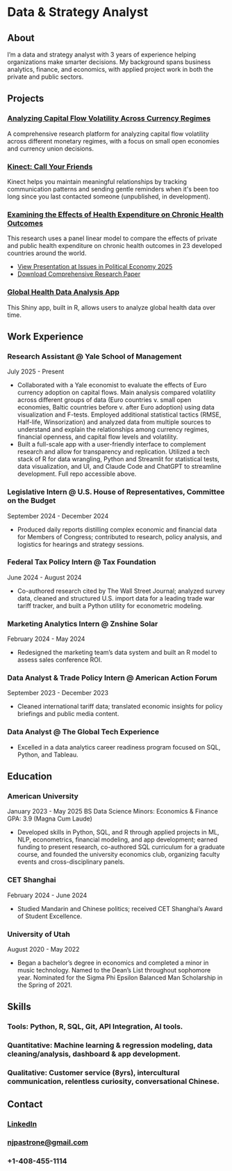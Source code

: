 # Data & Strategy Analyst

## About
I’m a data and strategy analyst with 3 years of experience helping organizations make smarter decisions. My background spans business analytics, finance, and economics, with applied project work in both the private and public sectors.

## Projects
### [Analyzing Capital Flow Volatility Across Currency Regimes](https://github.com/njpastrone/analyzing-capital-flows)
A comprehensive research platform for analyzing capital flow volatility across different monetary regimes, with a focus on small open economies and currency union decisions.
### [Kinect: Call Your Friends](https://github.com/njpastrone/kinect)
Kinect helps you maintain meaningful relationships by tracking communication patterns and sending gentle reminders when it's been too long since you last contacted someone (unpublished, in development).
### [Examining the Effects of Health Expenditure on Chronic Health Outcomes](https://github.com/njpastrone/health-expenditure-versus-outcomes)
This research uses a panel linear model to compare the effects of private and public health expenditure on chronic health outcomes in 23 developed countries around the world.
- [View Presentation at Issues in Political Economy 2025](https://www.youtube.com/watch?v=kSSVABNuO2M)
- [Download Comprehensive Research Paper](https://www.linkedin.com/in/nicolo-pastrone-345120208/details/projects/1110464684/multiple-media-viewer?profileId=ACoAADSy7-UBVIQ6ea9zTLfPCH3IF3Tj48BD-vE&treasuryMediaId=1756822362777&type=DOCUMENT&lipi=urn%3Ali%3Apage%3Ad_flagship3_profile_view_base_projects_details%3BCCV%2BRDduS8ucsdDmo%2BiYaQ%3D%3D)

### [Global Health Data Analysis App](https://github.com/njpastrone/health-data-analysis-app)
This Shiny app, built in R, allows users to analyze global health data over time.

## Work Experience
### Research Assistant @ Yale School of Management
July 2025 - Present
- Collaborated with a Yale economist to evaluate the effects of Euro currency adoption on capital flows. Main analysis compared volatility across different groups of data (Euro countries v. small open economies, Baltic countries before v. after Euro adoption) using data visualization and F-tests. Employed additional statistical tactics (RMSE, Half-life, Winsorization) and analyzed data from multiple sources to understand and explain the relationships among currency regimes, financial openness, and capital flow levels and volatility.
- Built a full-scale app with a user-friendly interface to complement research and allow for transparency and replication. Utilized a tech stack of R for data wrangling, Python and Streamlit for statistical tests, data visualization, and UI, and Claude Code and ChatGPT to streamline development. Full repo accessible above.

### Legislative Intern @ U.S. House of Representatives, Committee on the Budget
September 2024 - December 2024
- Produced daily reports distilling complex economic and financial data for Members of Congress;
contributed to research, policy analysis, and logistics for hearings and strategy sessions.

### Federal Tax Policy Intern @ Tax Foundation
June 2024 - August 2024
- Co-authored research cited by The Wall Street Journal; analyzed survey data, cleaned and structured U.S. import data for a leading trade war tariff tracker, and built a Python utility for econometric modeling.

### Marketing Analytics Intern @ Znshine Solar
February 2024 - May 2024
- Redesigned the marketing team’s data system and built an R model to assess sales conference ROI.

### Data Analyst & Trade Policy Intern @ American Action Forum
September 2023 - December 2023
- Cleaned international tariff data; translated economic insights for policy briefings and public media content.

### Data Analyst @ The Global Tech Experience
- Excelled in a data analytics career readiness program focused on SQL, Python, and Tableau.

## Education
### American University
January 2023 - May 2025
BS Data Science
Minors: Economics & Finance
GPA: 3.9 (Magna Cum Laude)
- Developed skills in Python, SQL, and R through applied projects in ML, NLP, econometrics, financial modeling, and app development; earned funding to present research, co-authored SQL curriculum for a graduate course, and founded the university economics club, organizing faculty events and cross-disciplinary panels.

### CET Shanghai
February 2024 - June 2024
- Studied Mandarin and Chinese politics; received CET Shanghai’s Award of Student Excellence.

### University of Utah
August 2020 - May 2022
- Began a bachelor’s degree in economics and completed a minor in music technology. Named to the Dean’s List throughout sophomore year. Nominated for the Sigma Phi Epsilon Balanced Man Scholarship in the Spring of 2021.

## Skills
### Tools: Python, R, SQL, Git, API Integration, AI tools.
### Quantitative: Machine learning & regression modeling, data cleaning/analysis, dashboard & app development.
### Qualitative: Customer service (8yrs), intercultural communication, relentless curiosity, conversational Chinese.

## Contact
### [LinkedIn](https://www.linkedin.com/in/nicolo-pastrone-345120208/)
### njpastrone@gmail.com
### +1-408-455-1114
